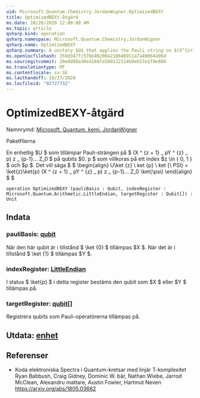 ```yaml
---
uid: Microsoft.Quantum.Chemistry.JordanWigner.OptimizedBEXY
title: OptimizedBEXY-åtgärd
ms.date: 10/26/2020 12:00:00 AM
ms.topic: article
qsharp.kind: operation
qsharp.namespace: Microsoft.Quantum.Chemistry.JordanWigner
qsharp.name: OptimizedBEXY
qsharp.summary: A unitary $U$ that applies the Pauli string on $(X^{z+1}\_pY^{z}\_p)Z\_{p-1}...Z_0$ on qubits $0..p$ conditioned on an index $z\in\{0,1\}$ and $p$. That is, $$ \begin{align} U\ket{z}\ket{p}\ket{\psi} = \ket{z}\ket{p}(X^{z+1}\_pY^{z}\_p)Z\_{p-1}...Z_0\ket{\psi} \end{align} $$
ms.openlocfilehash: 359d347fc57be46200a218646911a7a400b4a96d
ms.sourcegitcommit: 29e0d88a30e4166fa580132124b0eb57e1f0e986
ms.translationtype: MT
ms.contentlocale: sv-SE
ms.lasthandoff: 10/27/2020
ms.locfileid: "92727732"
---
```

# <a name="optimizedbexy-operation"></a>OptimizedBEXY-åtgärd

Namnrymd: [Microsoft. Quantum. kemi. JordanWigner](xref:Microsoft.Quantum.Chemistry.JordanWigner)

Paketfilerna [](https://nuget.org/packages/)


En enhetlig $U $ som tillämpar Pauli-strängen på $ (X ^ {z + 1} \_ pY ^ {z} \_ p) z \_ {p-1}... Z_0 $ på qubits $0. p $ som villkoras på ett index $z \in \{ 0, 1 \} $ och $p $. Det vill säga $ $ \begin{align} U\ket {z} \ ket {p} \ ket {\ PSI} = \ket{z}\ket{p} (X ^ {z + 1} \_ pY ^ {z} \_ p) z \_ {p-1}... Z_0 \ket{\psi} \end{align} $ $

```qsharp
operation OptimizedBEXY (pauliBasis : Qubit, indexRegister : Microsoft.Quantum.Arithmetic.LittleEndian, targetRegister : Qubit[]) : Unit
```


## <a name="input"></a>Indata

### <a name="paulibasis--qubit"></a>pauliBasis: [qubit](xref:microsoft.quantum.lang-ref.qubit)

När den här qubit är i tillstånd $ \ket {0} $ tillämpas $X $. När det är i tillstånd $ \ket {1} $ tillämpas $Y $.


### <a name="indexregister--littleendian"></a>indexRegister: [LittleEndian](xref:Microsoft.Quantum.Arithmetic.LittleEndian)

I status $ \ket{p} $ i detta register bestäms den qubit som $X $ eller $Y $ tillämpas på.


### <a name="targetregister--qubit"></a>targetRegister: [qubit](xref:microsoft.quantum.lang-ref.qubit)[]

Registrera qubits som Pauli-operatörerna tillämpas på.



## <a name="output--unit"></a>Utdata: [enhet](xref:microsoft.quantum.lang-ref.unit)



## <a name="references"></a>Referenser

- Koda elektroniska Spectra i Quantum-kretsar med linjär T-komplexitet Ryan Babbush, Craig Gidney, Dominic W. bär, Nathan Wiebe, Jarrod McClean, Alexandru mattare, Austin Fowler, Hartmut Neven https://arxiv.org/abs/1805.03662